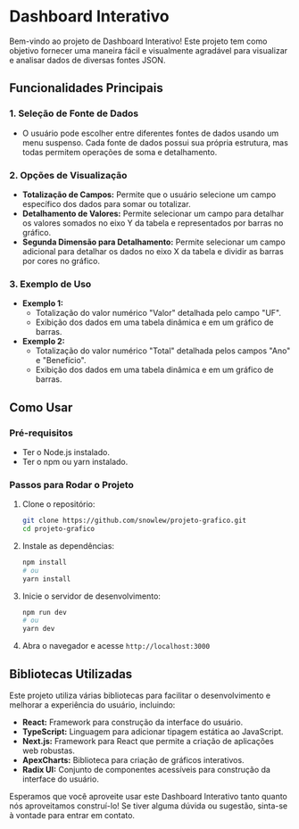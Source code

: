 # Dashboard Interativo

Bem-vindo ao projeto de Dashboard Interativo! Este projeto tem como objetivo fornecer uma maneira fácil e visualmente agradável para visualizar e analisar dados de diversas fontes JSON.

## Funcionalidades Principais

### 1. Seleção de Fonte de Dados
- O usuário pode escolher entre diferentes fontes de dados usando um menu suspenso. Cada fonte de dados possui sua própria estrutura, mas todas permitem operações de soma e detalhamento.

### 2. Opções de Visualização
- **Totalização de Campos:** Permite que o usuário selecione um campo específico dos dados para somar ou totalizar.
- **Detalhamento de Valores:** Permite selecionar um campo para detalhar os valores somados no eixo Y da tabela e representados por barras no gráfico.
- **Segunda Dimensão para Detalhamento:** Permite selecionar um campo adicional para detalhar os dados no eixo X da tabela e dividir as barras por cores no gráfico.

### 3. Exemplo de Uso
- **Exemplo 1:**
  - Totalização do valor numérico "Valor" detalhada pelo campo "UF".
  - Exibição dos dados em uma tabela dinâmica e em um gráfico de barras.
- **Exemplo 2:**
  - Totalização do valor numérico "Total" detalhada pelos campos "Ano" e "Benefício".
  - Exibição dos dados em uma tabela dinâmica e em um gráfico de barras.

## Como Usar

### Pré-requisitos
- Ter o Node.js instalado.
- Ter o npm ou yarn instalado.

### Passos para Rodar o Projeto

1. Clone o repositório:
   ```sh
   git clone https://github.com/snowlew/projeto-grafico.git
   cd projeto-grafico
   ```

2. Instale as dependências:
   ```sh
   npm install
   # ou
   yarn install
   ```

3. Inicie o servidor de desenvolvimento:
   ```sh
   npm run dev
   # ou
   yarn dev
   ```

5. Abra o navegador e acesse `http://localhost:3000`

## Bibliotecas Utilizadas

Este projeto utiliza várias bibliotecas para facilitar o desenvolvimento e melhorar a experiência do usuário, incluindo:
- **React:** Framework para construção da interface do usuário.
- **TypeScript:** Linguagem para adicionar tipagem estática ao JavaScript.
- **Next.js:** Framework para React que permite a criação de aplicações web robustas.
- **ApexCharts:** Biblioteca para criação de gráficos interativos.
- **Radix UI:** Conjunto de componentes acessíveis para construção da interface do usuário.

Esperamos que você aproveite usar este Dashboard Interativo tanto quanto nós aproveitamos construí-lo! Se tiver alguma dúvida ou sugestão, sinta-se à vontade para entrar em contato.